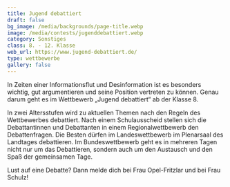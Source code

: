 ```yaml
---
title: Jugend debattiert
draft: false
bg_image: /media/backgrounds/page-title.webp
image: /media/contests/jugenddebattiert.webp
category: Sonstiges
class: 8. - 12. Klasse
web_url: https://www.jugend-debattiert.de/
type: wettbewerbe
gallery: false
---
```

In Zeiten einer Informationsflut und Desinformation ist es besonders wichtig, gut argumentieren und seine Position vertreten zu können. Genau darum geht es im Wettbewerb „Jugend debattiert“ ab der Klasse 8.

In zwei Altersstufen wird zu aktuellen Themen nach den Regeln des Wettbewerbes debattiert. Nach einem Schulausscheid stellen sich die Debattantinnen und Debattanten in einem Regionalwettbewerb den Debattenfragen. Die Besten dürfen im Landeswettbewerb im Plenarsaal des Landtages debattieren. Im Bundeswettbewerb geht es in mehreren Tagen nicht nur um das Debattieren, sondern auch um den Austausch und den Spaß der gemeinsamen Tage.

Lust auf eine Debatte? Dann melde dich bei Frau Opel-Fritzlar und bei Frau Schulz!
